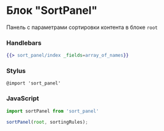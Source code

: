 # Блок "SortPanel"

Панель с параметрами сортировки контента в блоке `root`

### Handlebars

```handlebars
{{> sort_panel/index _fields=array_of_names}}
```

### Stylus

```stylus
@import 'sort_panel'
```

### JavaScript

```javascript
import sortPanel from 'sort_panel'

sortPanel(root, sortingRules);
```
